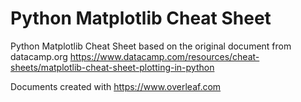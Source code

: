 # Python Matplotlib Cheat Sheet
 Python Matplotlib Cheat Sheet based on the original document from datacamp.org
 https://www.datacamp.com/resources/cheat-sheets/matplotlib-cheat-sheet-plotting-in-python

 Documents created with https://www.overleaf.com
